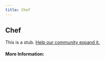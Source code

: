 ```yaml
---
title: Chef
---
```


## Chef

This is a stub. [Help our community expand it.](https://github.com/freeCodeCamp/guide-articles/tree/master/articles/Tools/Chef/index.md)

<!-- The article goes here, in GitHub-flavored Markdown. Feel free to add YouTube videos, images, and CodePen/JSBin embeds  -->

#### More Information:
<!-- Please add any articles you think might be helpful to read before writing the article -->


